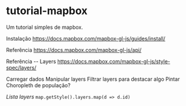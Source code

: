 # tutorial-mapbox

Um tutorial simples de mapbox.


Instalação
https://docs.mapbox.com/mapbox-gl-js/guides/install/

Referência
https://docs.mapbox.com/mapbox-gl-js/api/

Referência -- Layers
https://docs.mapbox.com/mapbox-gl-js/style-spec/layers/


Carregar dados
Manipular layers
Filtrar layers para destacar algo
Pintar
Choropleth de população?
 

*Lista layers*
`map.getStyle().layers.map(d => d.id)`
